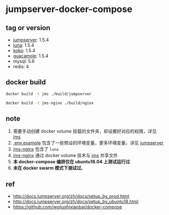 # jumpserver-docker-compose

## tag or version

- [jumpserver](https://github.com/jumpserver/jumpserver/tree/1.5.4): 1.5.4
- [luna](https://github.com/jumpserver/luna/tree/1.5.4): 1.5.4
- [koko](https://github.com/jumpserver/koko/tree/1.5.4): 1.5.4
- [guacamole](https://github.com/jumpserver/docker-guacamole/tree/1.5.4): 1.5.4
- mysql: 5.6
- redis: 4

## docker build

```bash
docker build -t jms ./build/jumpserver

docker build -t jms-nginx ./build/nginx
```

## note

1. 需要手动创建 docker volume 挂载的文件夹，却设置好对应的权限，详见 [jms](build/jumpserver)
2. [.env.example](.env.example) 包含了一些预设的环境变量，更多环境变量，详见 [jumpserver](build/jumpserver)
3. [jms-nginx](build/nginx) 包含了 `luna`
4. [jms-nginx](build/nginx) 通过 docker volume 技术与 [jms](build/jumpserver) 共享文件
5. **本 docker-compose 编排仅在 ubuntu18.04 上测试运行过**
6. **未在 docker swarm 模式下测试过**。

## ref

- http://docs.jumpserver.org/zh/docs/setup_by_prod.html
- http://docs.jumpserver.org/zh/docs/setup_by_ubuntu18.html
- https://github.com/wojiushixiaobai/docker-compose

